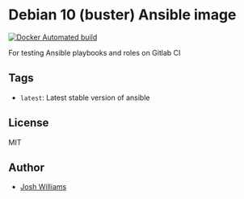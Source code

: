 # Debian 10 (buster) Ansible image

[![Docker Automated build](https://img.shields.io/docker/automated/jdubz/docker-ansible-debian10.svg?maxAge=2592000)](https://hub.docker.com/r/jdubz/docker-ansible-debian10/)

For testing Ansible playbooks and roles on Gitlab CI

## Tags

- `latest`: Latest stable version of ansible

## License

MIT

## Author

* [Josh Williams](https://codingprime.com)
